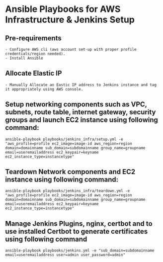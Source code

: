 # Ansible Playbooks for AWS Infrastructure & Jenkins Setup
## Pre-requirements
```shell
- Configure AWS cli (aws account set-up with proper profile credentials/region needed).
- Install Ansible
```
## Allocate Elastic IP
```shell
- Manually Allocate an Eastic IP address to Jenkins instance and tag it appropriately using AWS console.
```
## Setup networking components such as VPC, subnets, route table, internet gateway, security groups and launch EC2 instance using following command:
```shell
ansible-playbook playbooks/jenkins_infra/setup.yml -e "aws_profile=profile ec2_image=image-id aws_region=region domain=domainname sub_domain=subdomainname group_name=groupname email=useremailaddress ec2_keypair=keyname ec2_instance_type=instancetype"
```
## Teardown Network components and EC2 instance using following command:
```shell
ansible-playbook playbooks/jenkins_infra/teardown.yml -e "aws_profile=profile ec2_image=image-id aws_region=region domain=domainname sub_domain=subdomainname group_name=groupname email=useremailaddress ec2_keypair=keyname ec2_instance_type=instancetype"
```
## Manage Jenkins Plugins, nginx, certbot and to use installed Certbot to generate certificates using following command
```shell
ansible-playbook playbooks/jenkins.yml -e "sub_domain=subdomainname email=useremailaddress user=admin user_password=admin"
```
